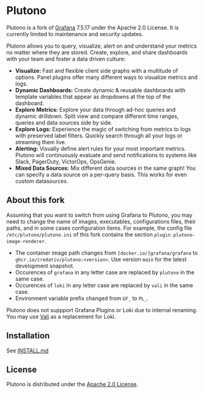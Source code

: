 # Plutono

Plutono is a fork of [Grafana](https://github.com/grafana/grafana) 7.5.17 under the Apache 2.0 License.
It is currently limited to maintenance and security updates.

Plutono allows you to query, visualize, alert on and understand your metrics no matter where they are stored. Create, explore, and share dashboards with your team and foster a data driven culture:

- **Visualize:** Fast and flexible client side graphs with a multitude of options. Panel plugins offer many different ways to visualize metrics and logs.
- **Dynamic Dashboards:** Create dynamic & reusable dashboards with template variables that appear as dropdowns at the top of the dashboard.
- **Explore Metrics:** Explore your data through ad-hoc queries and dynamic drilldown. Split view and compare different time ranges, queries and data sources side by side.
- **Explore Logs:** Experience the magic of switching from metrics to logs with preserved label filters. Quickly search through all your logs or streaming them live.
- **Alerting:** Visually define alert rules for your most important metrics. Plutono will continuously evaluate and send notifications to systems like Slack, PagerDuty, VictorOps, OpsGenie.
- **Mixed Data Sources:** Mix different data sources in the same graph! You can specify a data source on a per-query basis. This works for even custom datasources.


## About this fork

Assuming that you want to switch from using Grafana to Plutono, you may need to change the name of images, executables, configurations files, their paths, and in some cases configuration items.
For example, the config file `/etc/plutono/plutono.ini` of this fork contains the section `plugin.plutono-image-renderer`.

- The container image path changes from `[docker.io/]grafana/grafana` to `ghcr.io/credativ/plutono:<version>`. Use version `main` for the latest development snapshot.
- Occurences of `grafana` in any letter case are replaced by `plutono` in the same case.
- Occurences of `loki` in any letter case are replaced by `vali` in the same case.
- Environment variable prefix changed from `GF_` to `PL_`.

Plutono does not suppport Grafana Plugins or Loki due to internal renaming. You may use [Vali](https://github.com/credativ/vali) as a replacement for Loki.


## Installation

See [INSTALL.md](INSTALL.md)


## License

Plutono is distributed under the [Apache 2.0 License](https://github.com/credativ/plutono/blob/master/LICENSE).
